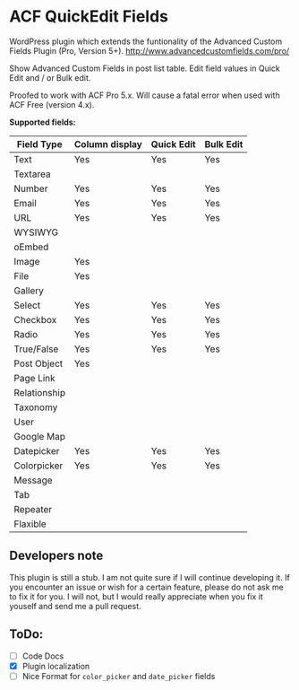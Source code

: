 ACF QuickEdit Fields
====================

WordPress plugin which extends the funtionality of the Advanced Custom Fields Plugin (Pro, Version 5+).
http://www.advancedcustomfields.com/pro/

Show Advanced Custom Fields in post list table.
Edit field values in Quick Edit and / or Bulk edit.

Proofed to work with ACF Pro 5.x.
Will cause a fatal error when used with ACF Free (version 4.x).

**Supported fields:**

| Field Type   | Column display | Quick Edit | Bulk Edit |
|--------------|----------------|------------|-----------|
| Text         | Yes            | Yes        | Yes       |
| Textarea     |                |            |           |
| Number       | Yes            | Yes        | Yes       |
| Email        | Yes            | Yes        | Yes       |
| URL          | Yes            | Yes        | Yes       |
| WYSIWYG      |                |            |           |
| oEmbed       |                |            |           |
| Image        | Yes            |            |           |
| File         | Yes            |            |           |
| Gallery      |                |            |           |
| Select       | Yes            | Yes        | Yes       |
| Checkbox     | Yes            | Yes        | Yes       |
| Radio        | Yes            | Yes        | Yes       |
| True/False   | Yes            | Yes        | Yes       |
| Post Object  | Yes            |            |           |
| Page Link    |                |            |           |
| Relationship |                |            |           |
| Taxonomy     |                |            |           |
| User         |                |            |           |
| Google Map   |                |            |           |
| Datepicker   | Yes            | Yes        | Yes       |
| Colorpicker  | Yes            | Yes        | Yes       |
| Message      |                |            |           |
| Tab          |                |            |           |
| Repeater     |                |            |           |
| Flaxible     |                |            |           |

Developers note
---------------
This plugin is still a stub. I am not quite sure if I will continue developing it.
If you encounter an issue or wish for a certain feature, please do not ask me to
fix it for you. I will not, but I would really appreciate when you fix it youself
and send me a pull request.

ToDo:
-----
 - [ ] Code Docs
 - [x] Plugin localization
 - [ ] Nice Format for `color_picker` and `date_picker` fields
